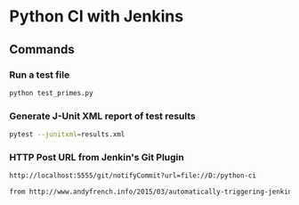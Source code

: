 # Python CI with Jenkins

## Commands

### Run a test file

```sh
python test_primes.py
```

### Generate J-Unit XML report of test results

```sh
pytest --junitxml=results.xml
```

### HTTP Post URL from Jenkin's Git Plugin

```md
http://localhost:5555/git/notifyCommit?url=file://D:/python-ci

from http://www.andyfrench.info/2015/03/automatically-triggering-jenkins-build.html
```
